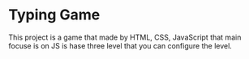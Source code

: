 # Typing Game
 This project is a game that made by HTML, CSS, JavaScript that main focuse is on JS is hase three level that you can configure the level.
